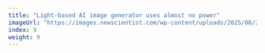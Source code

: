 ```yaml
---
title: "Light-based AI image generator uses almost no power"
imageUrl: "https://images.newscientist.com/wp-content/uploads/2025/08/27142425/SEI_263486522.jpg?width=788"
index: 9
weight: 9
---
```

